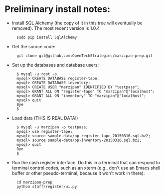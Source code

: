 # Preliminary install notes:

* Install SQL Alchemy (the copy of it in this tree will eventually be
  removed).  The most recent version is 1.0.4  

        sudo pip install SqlAlchemy

* Get the source code:

        git clone git@github.com:OpenTechStrategies/marzipan-prep.git

* Set up the databases and database users:

        $ mysql -u root -p
        mysql> CREATE DATABASE register-tape;  
        mysql> CREATE DATABASE inventory;
        mysql> CREATE USER "marzipan" IDENTIFIED BY "testpass";  
        mysql> GRANT ALL ON "register-tape" TO "marzipan"@"localhost";  
        mysql> GRANT ALL ON "inventory" TO "marzipan"@"localhost";
        mysql> quit
        Bye
        $ 

* Load data (THIS IS REAL DATA!)

        $ mysql -u marzipan -p testpass;  
        mysql> use register-tape;  
        mysql> source sample-data/op-register_tape-20150316.sql.bz2;  
        mysql> source sample-data/op-inventory-20150316.sql.bz2;
        mysql> quit
        Bye
        $ 

* Run the cash register interface.  Do this in a terminal that can
  respond to terminal control codes, such as an xterm (e.g., don't use
  an Emacs shell buffer or other pseudo-terminal, because it won't
  work in there):

        cd marzipan-prep
        python staff/register/ui.py

